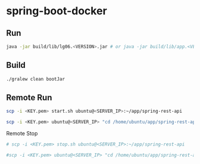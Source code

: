 # spring-boot-docker

## Run
```bash
java -jar build/lib/lg06.<VERSION>.jar # or java -jar build/lib/app.<VERSION>.jar 
```

## Build
``` bash
./gralew clean bootJar
```

## Remote Run
```bash
scp -i <KEY.pem> start.sh ubuntu@<SERVER_IP>:~/app/spring-rest-api

scp -i <KEY.pem> ubuntu@<SERVER_IP> "cd /home/ubuntu/app/spring-rest-api;pwd;./start.sh:"
```

Remote Stop
```bash
# scp -i <KEY.pem> stop.sh ubuntu@<SERVER_IP>:~/app/spring-rest-api

#scp -i <KEY.pem> ubuntu@<SERVER_IP> "cd /home/ubuntu/app/spring-rest-api;pwd;./stop.sh:"
```
